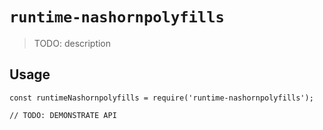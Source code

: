 # `runtime-nashornpolyfills`

> TODO: description

## Usage

```
const runtimeNashornpolyfills = require('runtime-nashornpolyfills');

// TODO: DEMONSTRATE API
```
